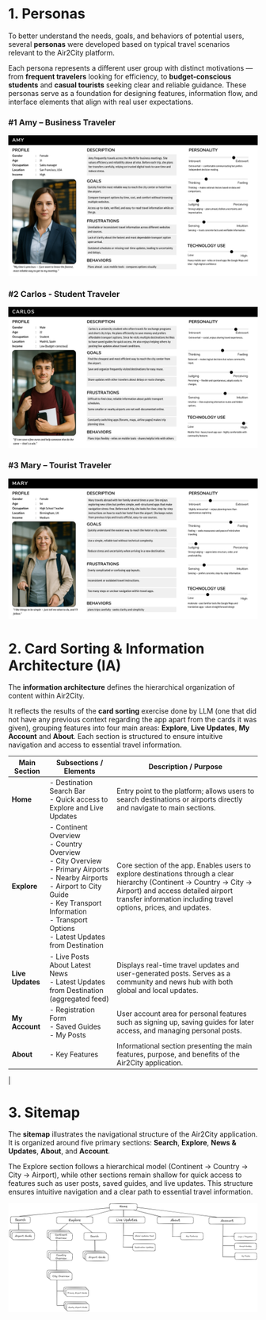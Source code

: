 # 1. Personas
To better understand the needs, goals, and behaviors of potential users, several **personas** were developed based on typical travel scenarios relevant to the Air2City platform.

Each persona represents a different user group with distinct motivations — from **frequent travelers** looking for efficiency, to **budget-conscious students** and **casual tourists** seeking clear and reliable guidance.
These personas serve as a foundation for designing features, information flow, and interface elements that align with real user expectations.

### #1 Amy – Business Traveler
![Anna Persona](./images/Amy.png)

### #2 Carlos - Student Traveler
![Carlos Persona](./images/Carlos.png)

### #3 Mary – Tourist Traveler
![Mary Persona](./images/Mary.png)

# 2. Card Sorting & Information Architecture (IA)
The **information architecture** defines the hierarchical organization of content within Air2City.

It reflects the results of the **card sorting** exercise done by LLM (one that did not have any  previous context regarding the app apart from the cards it was given), grouping features into four main areas:
**Explore**, **Live Updates**, **My Account** and **About**.
Each section is structured to ensure intuitive navigation and access to essential travel information.

| **Main Section**              | **Subsections / Elements**                                                                                                                                                                                                                             | **Description / Purpose**                                                                                                                                                                                                       |
| ----------------------------- | ------------------------------------------------------------------------------------------------------------------------------------------------------------------------------------------------------------------------------------------------------ | ------------------------------------------------------------------------------------------------------------------------------------------------------------------------------------------------------------------------------- |
| **Home**                      | - Destination Search Bar  <br> - Quick access to Explore and Live Updates                                                                                                                                                                              | Entry point to the platform; allows users to search destinations or airports directly and navigate to main sections.                                                                                                            |
| **Explore**                   | - Continent Overview  <br> - Country Overview  <br> - City Overview  <br> - Primary Airports  <br> - Nearby Airports  <br> - Airport to City Guide  <br> - Key Transport Information  <br> - Transport Options  <br> - Latest Updates from Destination | Core section of the app. Enables users to explore destinations through a clear hierarchy (Continent → Country → City → Airport) and access detailed airport transfer information including travel options, prices, and updates. |
| **Live Updates**              | - Live Posts About Latest News  <br> - Latest Updates from Destination (aggregated feed)                                                                                                                                                               | Displays real-time travel updates and user-generated posts. Serves as a community and news hub with both global and local updates.                                                                                              |
| **My Account**                | - Registration Form  <br> - Saved Guides  <br> - My Posts                                                                                                                                                                                              | User account area for personal features such as signing up, saving guides for later access, and managing personal posts.                                                                                                        |
| **About**                     | - Key Features                                                                                                                                                                                                                                         | Informational section presenting the main features, purpose, and benefits of the Air2City application.                                                                                                                          |
|

# 3. Sitemap
The **sitemap** illustrates the navigational structure of the Air2City application.
It is organized around five primary sections: **Search**, **Explore**, **News & Updates**, **About**, and **Account**.

The Explore section follows a hierarchical model (Continent → Country → City → Airport),
while other sections remain shallow for quick access to features such as user posts, saved guides, and live updates.
This structure ensures intuitive navigation and a clear path to essential travel information.

![Sitemap](./images/sitemap.png)